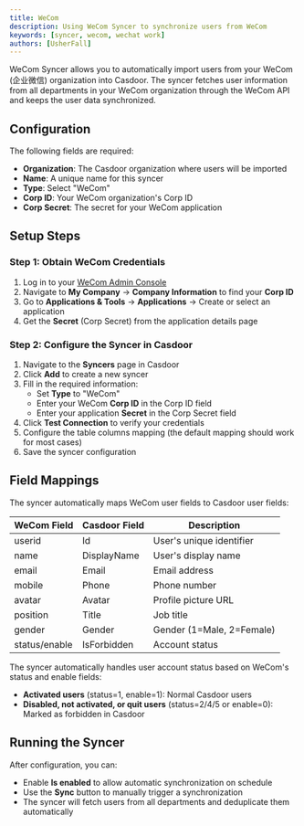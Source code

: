 ```yaml
---
title: WeCom
description: Using WeCom Syncer to synchronize users from WeCom
keywords: [syncer, wecom, wechat work]
authors: [UsherFall]
---
```


WeCom Syncer allows you to automatically import users from your WeCom (企业微信) organization into Casdoor. The syncer fetches user information from all departments in your WeCom organization through the WeCom API and keeps the user data synchronized.

## Configuration

The following fields are required:

- **Organization**: The Casdoor organization where users will be imported
- **Name**: A unique name for this syncer
- **Type**: Select "WeCom"
- **Corp ID**: Your WeCom organization's Corp ID
- **Corp Secret**: The secret for your WeCom application

## Setup Steps

### Step 1: Obtain WeCom Credentials

1. Log in to your [WeCom Admin Console](https://work.weixin.qq.com/)
2. Navigate to **My Company** → **Company Information** to find your **Corp ID**
3. Go to **Applications & Tools** → **Applications** → Create or select an application
4. Get the **Secret** (Corp Secret) from the application details page

### Step 2: Configure the Syncer in Casdoor

1. Navigate to the **Syncers** page in Casdoor
2. Click **Add** to create a new syncer
3. Fill in the required information:
   - Set **Type** to "WeCom"
   - Enter your WeCom **Corp ID** in the Corp ID field
   - Enter your application **Secret** in the Corp Secret field
4. Click **Test Connection** to verify your credentials
5. Configure the table columns mapping (the default mapping should work for most cases)
6. Save the syncer configuration

## Field Mappings

The syncer automatically maps WeCom user fields to Casdoor user fields:

| WeCom Field | Casdoor Field | Description |
|-------------|---------------|-------------|
| userid | Id | User's unique identifier |
| name | DisplayName | User's display name |
| email | Email | Email address |
| mobile | Phone | Phone number |
| avatar | Avatar | Profile picture URL |
| position | Title | Job title |
| gender | Gender | Gender (1=Male, 2=Female) |
| status/enable | IsForbidden | Account status |

The syncer automatically handles user account status based on WeCom's status and enable fields:

- **Activated users** (status=1, enable=1): Normal Casdoor users
- **Disabled, not activated, or quit users** (status=2/4/5 or enable=0): Marked as forbidden in Casdoor

## Running the Syncer

After configuration, you can:

- Enable **Is enabled** to allow automatic synchronization on schedule
- Use the **Sync** button to manually trigger a synchronization
- The syncer will fetch users from all departments and deduplicate them automatically
